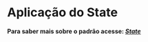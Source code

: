 # Aplicação do State
**Para saber mais sobre o padrão acesse: [*State*](Project/Estudos/comportamental?id=State.md)**